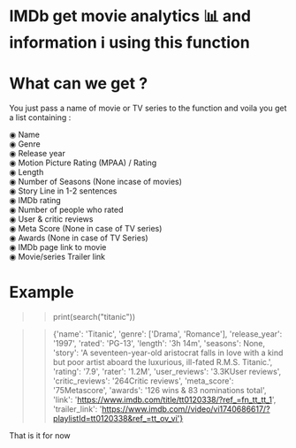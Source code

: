 # IMDb get movie analytics 📊 and information ℹ️  using this function

  # What can we get ?
  
  You just pass a name of movie or TV series to the function and voila you get a list containing :
  
  ◉ Name </br>
  ◉ Genre  </br>
  ◉ Release year </br>
  ◉ Motion Picture Rating (MPAA) / Rating </br>
  ◉ Length  </br>
  ◉ Number of Seasons (None incase of movies) </br>
  ◉ Story Line in 1-2 sentences </br>
  ◉ IMDb rating </br>
  ◉ Number of people who rated </br>
  ◉ User & critic reviews </br>
  ◉ Meta Score (None in case of TV series) </br>
  ◉ Awards (None in case of TV Series) </br>
  ◉ IMDb page link to movie </br>
  ◉ Movie/series Trailer link </br>

# Example

>> print(search("titanic"))

>> {'name': 'Titanic', 'genre': ['Drama', 'Romance'], 'release_year': '1997', 'rated': 'PG-13', 'length': '3h 14m', 'seasons': None, 'story': 'A seventeen-year-old aristocrat falls in love with a kind but poor artist aboard the luxurious, ill-fated R.M.S. Titanic.', 'rating': '7.9', 'rater': '1.2M', 'user_reviews': '3.3KUser reviews', 'critic_reviews': '264Critic reviews', 'meta_score': '75Metascore', 'awards': '126 wins & 83 nominations total', 'link': 'https://www.imdb.com/title/tt0120338/?ref_=fn_tt_tt_1', 'trailer_link': 'https://www.imdb.com//video/vi1740686617/?playlistId=tt0120338&ref_=tt_ov_vi'}


That is it for now 
  
